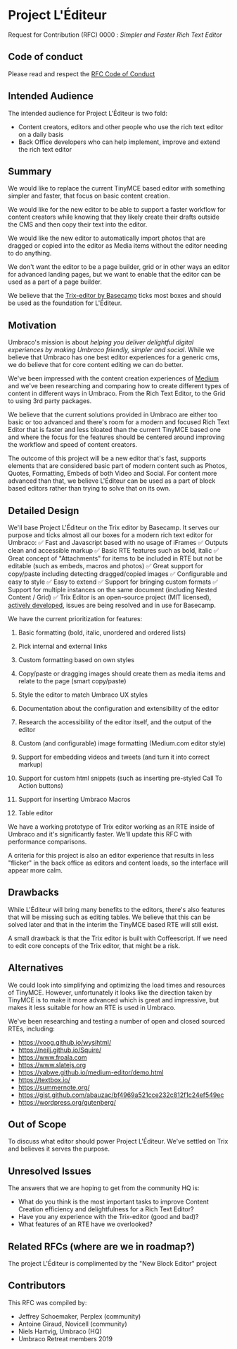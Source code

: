 # Project L'Éditeur

Request for Contribution (RFC) 0000 : _Simpler and Faster Rich Text Editor_

## Code of conduct

Please read and respect the [RFC Code of Conduct](https://github.com/umbraco/rfcs/blob/master/CODE_OF_CONDUCT.md)

## Intended Audience 

The intended audience for Project L'Éditeur is two fold:
* Content creators, editors and other people who use the rich text editor on a daily basis
* Back Office developers who can help implement, improve and extend the rich text editor

## Summary

We would like to replace the current TinyMCE based editor with something simpler and faster, that focus on basic content creation.

We would like for the new editor to be able to support a faster workflow for content creators while knowing that they likely create their drafts outside the CMS and then copy their text into the editor.

We would like the new editor to automatically import photos that are dragged or copied into the editor as Media items without the editor needing to do anything.

We don't want the editor to be a page builder, grid or in other ways an editor for advanced landing pages, but we want to enable that the editor can be used as a part of a page builder.

We believe that the [Trix-editor by Basecamp](https://trix-editor.org/) ticks most boxes and should be used as the foundation for L'Éditeur.

## Motivation

Umbraco's mission is about _helping you deliver delightful digital experiences by making Umbraco friendly, simpler and social_. While we believe that Umbraco has one best editor experiences for a generic cms, we do believe that for core content editing we can do better.

We've been impressed with the content creation experiences of [Medium](https://yabwe.github.io/medium-editor/demo.html) and we've been researching and comparing how to create different types of content in different ways in Umbraco. From the Rich Text Editor, to the Grid to using 3rd party packages.

We believe that the current solutions provided in Umbraco are either too basic or too advanced and there's room for a modern and focused Rich Text Editor that is faster and less bloated than the current TinyMCE based one and where the focus for the features should be centered around improving the workflow and speed of content creators.

The outcome of this project will be a new editor that's fast, supports elements that are considered basic part of modern content such as Photos, Quotes, Formatting, Embeds of both Video and Social. For content more advanced than that, we believe L'Éditeur can be used as a part of block based editors rather than trying to solve that on its own.

## Detailed Design

We'll base Project L'Éditeur on the Trix editor by Basecamp. It serves our purpose and ticks almost all our boxes for a modern rich text editor for Umbraco:
✅ Fast and Javascript based with no usage of iFrames
✅ Outputs clean and accessible markup
✅ Basic RTE features such as bold, italic
✅ Great concept of "Attachments" for items to be included in RTE but not be editable (such as embeds, macros and photos)
✅ Great support for copy/paste including detecting dragged/copied images
✅ Configurable and easy to style
✅ Easy to extend
✅ Support for bringing custom formats
✅ Support for multiple instances on the same document (including Nested Content / Grid)
✅ Trix Editor is an open-source project (MIT licensed), [actively developed](https://github.com/basecamp/trix/graphs/code-frequency), issues are being resolved and in use for Basecamp.

We have the current prioritization for features:
1. Basic formatting (bold, italic, unordered and ordered lists)
1. Pick internal and external links
1. Custom formatting based on own styles
1. Copy/paste or dragging images should create them as media items and relate to the page (smart copy/paste)
1. Style the editor to match Umbraco UX styles
1. Documentation about the configuration and extensibility of the editor 
1. Research the accessibility of the editor itself, and the output of the editor

2. Custom (and configurable) image formatting (Medium.com editor style)
2. Support for embedding videos and tweets (and turn it into correct markup)

3. Support for custom html snippets (such as inserting pre-styled Call To Action buttons)
3. Support for inserting Umbraco Macros
3. Table editor

We have a working prototype of Trix editor working as an RTE inside of Umbraco and it's significantly faster. We'll update this RFC with performance comparisons.

A criteria for this project is also an editor experience that results in less "flicker" in the back office as editors and content loads, so the interface will appear more calm.

## Drawbacks

While L'Éditeur will bring many benefits to the editors, there's also features that will be missing such as editing tables. We believe that this can be solved later and that in the interim the TinyMCE based RTE will still exist.

A small drawback is that the Trix editor is built with Coffeescript. If we need to edit core concepts of the Trix editor, that might be a risk.



## Alternatives

We could look into simplifying and optimizing the load times and resources of TinyMCE. However, unfortunately it looks like the direction taken by TinyMCE is to make it more advanced which is great and impressive, but makes it less suitable for how an RTE is used in Umbraco.

We've been researching and testing a number of open and closed sourced RTEs, including:
* https://voog.github.io/wysihtml/
* https://neilj.github.io/Squire/
* https://www.froala.com
* https://www.slatejs.org
* https://yabwe.github.io/medium-editor/demo.html
* https://textbox.io/
* https://summernote.org/
* https://gist.github.com/abauzac/bf4969a521cce232c812f1c24ef549ec
* https://wordpress.org/gutenberg/

## Out of Scope

To discuss what editor should power Project L'Éditeur. We've settled on Trix and believes it serves the purpose.

## Unresolved Issues

The answers that we are hoping to get from the community HQ is:

* What do you think is the most important tasks to improve Content Creation efficiency and delightfulness for a Rich Text Editor?
* Have you any experience with the Trix-editor (good and bad)?
* What features of an RTE have we overlooked?

## Related RFCs (where are we in roadmap?)

The project L'Éditeur is complimented by the "New Block Editor" project

## Contributors

This RFC was compiled by:

* Jeffrey Schoemaker, Perplex (community) 
* Antoine Giraud, Novicell (community)
* Niels Hartvig, Umbraco (HQ)
* Umbraco Retreat members 2019
